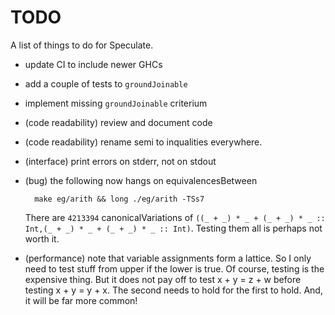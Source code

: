 TODO
====

A list of things to do for Speculate.

* update CI to include newer GHCs

* add a couple of tests to `groundJoinable`

* implement missing `groundJoinable` criterium

* (code readability) review and document code

* (code readability) rename semi to inqualities everywhere.

* (interface) print errors on stderr, not on stdout

* (bug) the following now hangs on equivalencesBetween

        make eg/arith && long ./eg/arith -TSs7

  There are `4213394` canonicalVariations of `((_ + _) * _ + (_ + _) * _ :: Int,(_ + _) * _ + (_ + _) * _ :: Int)`.  Testing them all is perhaps not worth it.

* (performance) note that variable assignments form a lattice.  So I only
  need to test stuff from upper if the lower is true.  Of course, testing is
  the expensive thing.  But it does not pay off to test x + y = z + w before
  testing x + y = y + x.  The second needs to hold for the first to hold.  And,
  it will be far more common!
